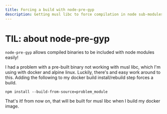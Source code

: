 ```yaml
---
title: Forcing a build with node-pre-gyp
description: Getting musl libc to force compilation in node sub-modules
---
```


# TIL: about node-pre-gyp

`node-pre-gyp` allows compiled binaries to be included with node modules easily!

I had a problem with a pre-built binary not working with musl libc, which I'm using with
docker and alpine linux. Luckily, there's and easy work around to this. Adding the following
to my docker build install/rebuild step forces a build.

`npm install --build-from-source=problem_module`

That's it! from now on, that will be built for musl libc when I build my docker image.
